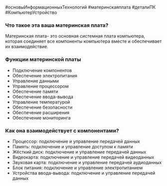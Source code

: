#основыИнформационныхТехнологий 
#материнскаяплата
#деталиПК
 #КомпьютерУстройство 
### Что такое эта ваша материнская плата?
Материнская плата- это основная  системная плата компьютера, которая соединяет все компоненты компьютера вместе и обеспечивает их взаимодействие.
### Функции материнской платы
- Подключение компонентов
- Обеспечение электропитания
- Управление данными
- Управление процессором
- Обеспечение памяти
- Обеспечение ввода-вывода
- Управление температурой
- Обеспечение безопасности
- Обеспечение расширения
- Обеспечение мониторинга
### Как она взаимодействует с компонентами?
- Процессор: подключение и управление передачей данных
- Память: подключение и управление доступом к памяти
- Жёсткий диск: подключение и управление передачей данных
- Видеокарта: подключение и управление передачей видеоданных
- Звуковая карта: подключение и управление передачей аудиоданных
- Блок питания: подключение и управление электропитанием
- Устройства ввода-вывода: подключение и управление передачей данных
